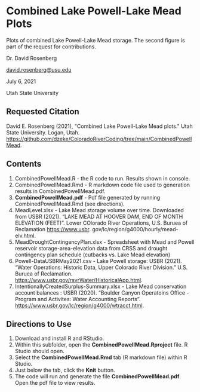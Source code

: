 # Combined Lake Powell-Lake Mead Plots

Plots of combined Lake Powell-Lake Mead storage. The second figure is part of the request for contributions.

Dr. David Rosenberg

david.rosenberg@usu.edu

July 6, 2021

Utah State University

## Requested Citation
David E. Rosenberg (2021), "Combined Lake Powell-Lake Mead plots." Utah State University. Logan, Utah. https://github.com/dzeke/ColoradoRiverCoding/tree/main/CombinedPowellMead.

## Contents
1. CombinedPowellMead.R - the R code to run. Results shown in console.
1. CombinedPowellMead.Rmd - R markdown code file used to generation results in CombinedPowellMead.pdf.
1. **CombinedPowellMead.pdf** - Pdf file generated by running CombinedPowellMead.Rmd (see directions).
1. MeadLevel.xlsx -  Lake Mead storage volume over time. Downloaded from USBR (2021). “LAKE MEAD AT HOOVER DAM, END OF MONTH ELEVATION (FEET)”. Lower COlorado River Operations, U.S. Buruea of Reclamation https://www.usbr.
gov/lc/region/g4000/hourly/mead-elv.html.
1. MeadDroughtContingencyPlan.xlsx - Spreadsheet with Mead and Powell reservoir storage-area-elevation data from CRSS and drought contingency plan schedule (cutbacks vs. Lake Mead elevation)
1. Powell-DataUSBRMay2021.csv - Lake Powell storage: USBR (2021). “Water Operations: Historic Data, Upper Colorado River Division.” U.S. Buruea of Reclamation. https://www.usbr.gov/rsvrWater/HistoricalApp.html.
1. IntentionallyCreatedSurplus-Summary.xlsx - Lake Mead conservation account balances : USBR (2020). “Boulder Canyon Operatoins Office - Program and Activites: Water Accounting Reports”. https://www.usbr.gov/lc/region/g4000/wtracct.html.

## Directions to Use
1. Download and install R and RStudio. 
1. Within this subfolder, open the **CombinedPowellMead.Rproject** file. R Studio should open.
1. Select the **CombinedPowellMead.Rmd** tab (R markdown file) within R Studio.
1. Just below the tab, click the **Knit** button.
1. The code will run and generate the file **CombinedPowellMead.pdf**. Open the pdf file to view results.
